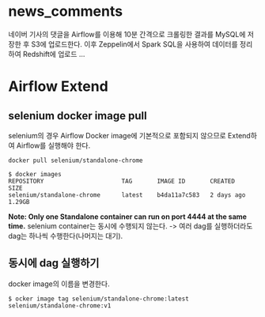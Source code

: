 # news_comments
네이버 기사의 댓글을 Airflow를 이용해 10분 간격으로 크롤링한 결과를 MySQL에 저장한 후 S3에 업로드한다.
이후 Zeppelin에서 Spark SQL을 사용하여 데이터를 정리하여 Redshift에 업로드 ...

# Airflow Extend
## selenium docker image pull
selenium의 경우 Airflow Docker image에 기본적으로 포함되지 않으므로 Extend하여 Airflow를 실행해야 한다.
```
docker pull selenium/standalone-chrome
```
```
$ docker images
REPOSITORY                      TAG       IMAGE ID       CREATED        SIZE
selenium/standalone-chrome      latest    b4da11a7c583   2 days ago     1.29GB
```
**Note: Only one Standalone container can run on port 4444 at the same time.**
selenium container는 동시에 수행되지 않는다.
-> 여러 dag를 실행하더라도 dag는 하나씩 수행한다(나머지는 대기).
## 동시에 dag 실행하기
docker image의 이름을 변경한다.
```
$ ocker image tag selenium/standalone-chrome:latest selenium/standalone-chrome:v1
```
## 
